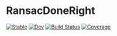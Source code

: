 # RansacDoneRight

[![Stable](https://img.shields.io/badge/docs-stable-blue.svg)](https://yakorch.github.io/RansacDoneRight.jl/stable/)
[![Dev](https://img.shields.io/badge/docs-dev-blue.svg)](https://yakorch.github.io/RansacDoneRight.jl/dev/)
[![Build Status](https://github.com/yakorch/RansacDoneRight.jl/actions/workflows/CI.yml/badge.svg?branch=main)](https://github.com/yakorch/RansacDoneRight.jl/actions/workflows/CI.yml?query=branch%3Amain)
[![Coverage](https://codecov.io/gh/yakorch/RansacDoneRight.jl/branch/main/graph/badge.svg)](https://codecov.io/gh/yakorch/RansacDoneRight.jl)
